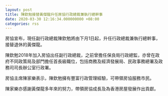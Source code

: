```yaml
---
layout: post
title: 陳欽勉接替黃傑龍升任房協行政總裁兼執行總幹事
date: 2020-03-30 12:16:34.000000000 +08:00
categories: rss
---
```


房協宣布，現任副行政總裁陳欽勉將由下月1日起，升任行政總裁兼執行總幹事，接替退休的黃傑龍。

陳欽勉2018年加入房協出任副行政總裁，之前曾擔任保良局行政總監，亦曾在政府不同政策局及部門擔任首長級職位，包括商務及經濟發展局、民政事務總署及政務司司長辦公室行政署。

房協主席陳家樂表示，陳欽勉擁有豐富行政管理經驗，可帶領房協服務市民。

陳家樂亦感謝黃傑龍多年來的努力，帶領房協成長及為香港房屋發展作出貢獻。
